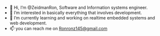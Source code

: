 - 👋 Hi, I’m @ZeidmanRon, Software and Information systems engineer.
- 👀 I’m interested in basically everything that involves development.
- 🌱 I’m currently learning and working on realtime embedded systems and web development.
- 📫 you can reach me on Ronronz145@gmail.com

<!---
ZeidmanRon/ZeidmanRon is a ✨ special ✨ repository because its `README.md` (this file) appears on your GitHub profile.
You can click the Preview link to take a look at your changes.
- 💞️ I’m looking to collaborate on ...
--->
